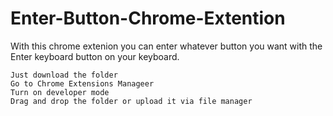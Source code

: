 # Enter-Button-Chrome-Extention

With this chrome extenion you can enter whatever button you want with the Enter keyboard button on your keyboard.

    Just download the folder
    Go to Chrome Extensions Manageer
    Turn on developer mode
    Drag and drop the folder or upload it via file manager
